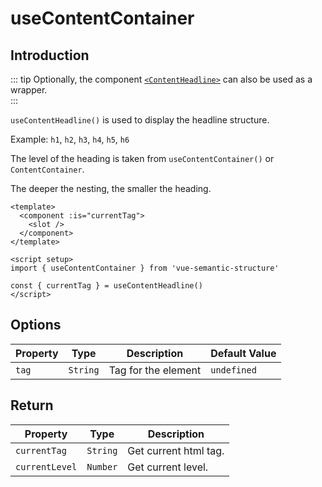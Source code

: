 # useContentContainer

## Introduction

::: tip
Optionally, the component [`<ContentHeadline>`](../components/content-headline) can also be used as a wrapper.  
:::

`useContentHeadline()` is used to display the headline structure.

Example: `h1`, `h2`, `h3`, `h4`, `h5`, `h6`

The level of the heading is taken from `useContentContainer()` or `ContentContainer`.

The deeper the nesting, the smaller the heading.

```vue
<template>
  <component :is="currentTag">
    <slot />
  </component>
</template>

<script setup>
import { useContentContainer } from 'vue-semantic-structure'

const { currentTag } = useContentHeadline()
</script>

```

## Options

| Property | Type     | Description         | Default Value |
| -------- | -------- | ------------------- | ------------- |
| `tag`    | `String` | Tag for the element | `undefined`   |

## Return

| Property       | Type     | Description           |
| -------------- | -------- | --------------------- |
| `currentTag`   | `String` | Get current html tag. |
| `currentLevel` | `Number` | Get current level.    |
